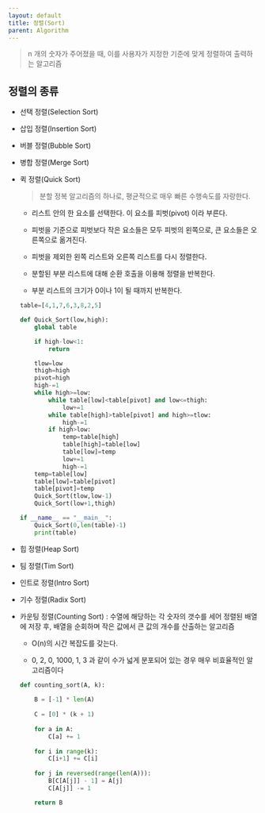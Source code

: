 ```yaml
---
layout: default
title: 정렬(Sort)
parent: Algorithm
---
```


> n 개의 숫자가 주어졌을 때, 이를 사용자가 지정한 기준에 맞게 정렬하여 출력하는 알고리즘
    

## 정렬의 종류

* 선택 정렬(Selection Sort)

* 삽입 정렬(Insertion Sort)

* 버블 정렬(Bubble Sort)

* 병합 정렬(Merge Sort)

* 퀵 정렬(Quick Sort)
    
    > 분할 정복 알고리즘의 하나로, 평균적으로 매우 빠른 수행속도를 자랑한다.

    * 리스트 안의 한 요소를 선택한다. 이 요소를 피벗(pivot) 이라 부른다.

    * 피벗을 기준으로 피벗보다 작은 요소들은 모두 피벗의 왼쪽으로, 큰 요소들은 오른쪽으로 옮겨진다.

    * 피벗을 제외한 왼쪽 리스트와 오른쪽 리스트를 다시 정렬한다.

    * 분할된 부분 리스트에 대해 순환 호출을 이용해 정렬을 반복한다.

    * 부분 리스트의 크기가 0이나 1이 될 때까지 반복한다. 

    ```python
    table=[4,1,7,6,3,8,2,5]

    def Quick_Sort(low,high):
        global table

        if high-low<1:
            return

        tlow=low
        thigh=high
        pivot=high
        high-=1
        while high>=low:
            while table[low]<table[pivot] and low<=thigh:
                low+=1
            while table[high]>table[pivot] and high>=tlow:
                high-=1
            if high>low:
                temp=table[high]
                table[high]=table[low]
                table[low]=temp
                low+=1
                high-=1
        temp=table[low]
        table[low]=table[pivot]
        table[pivot]=temp
        Quick_Sort(tlow,low-1)
        Quick_Sort(low+1,thigh)

    if __name__ == "__main__":
        Quick_Sort(0,len(table)-1)
        print(table)
    ```

* 힙 정렬(Heap Sort)

* 팀 정렬(Tim Sort)

* 인트로 정렬(Intro Sort)

* 기수 정렬(Radix Sort)

* 카운팅 정렬(Counting Sort) : 수열에 해당하는 각 숫자의 갯수를 세어 정렬된 배열에 저장 후, 배열을 순회하며 작은 값에서 큰 값의 개수를 산출하는 알고리즘

    * O(n)의 시간 복잡도를 갖는다.

    * 0, 2, 0, 1000, 1, 3 과 같이 수가 넓게 분포되어 있는 경우 매우 비효율적인 알고리즘이다

    ```python
    def counting_sort(A, k):
        
        B = [-1] * len(A)
        
        C = [0] * (k + 1)
        
        for a in A:
            C[a] += 1
        
        for i in range(k):
            C[i+1] += C[i]
        
        for j in reversed(range(len(A))):
            B[C[A[j]] - 1] = A[j]
            C[A[j]] -= 1

        return B
    ```